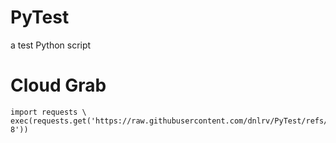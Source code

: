 # PyTest
a test Python script


# Cloud Grab
```
import requests \
exec(requests.get('https://raw.githubusercontent.com/dnlrv/PyTest/refs/heads/main/example.py').content.decode('utf-8'))
```
